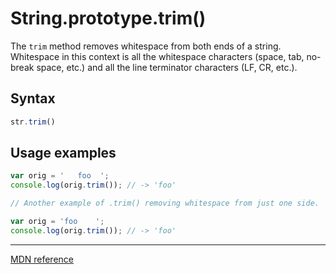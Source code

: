 # String.prototype.trim()

The `trim` method removes whitespace from both ends of a string. Whitespace in this context is all the whitespace characters (space, tab, no-break space, etc.) and all the line terminator characters (LF, CR, etc.).

## Syntax

```js
str.trim()
```

## Usage examples

```js
var orig = '   foo  ';
console.log(orig.trim()); // -> 'foo'

// Another example of .trim() removing whitespace from just one side.

var orig = 'foo    ';
console.log(orig.trim()); // -> 'foo'
```

---

[MDN reference](https://developer.mozilla.org/en-US/docs/Web/JavaScript/Reference/Global_Objects/String/Trim)

